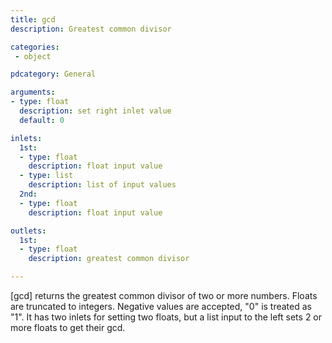 ```yaml
---
title: gcd
description: Greatest common divisor

categories:
 - object

pdcategory: General

arguments:
- type: float
  description: set right inlet value
  default: 0

inlets:
  1st:
  - type: float
    description: float input value
  - type: list
    description: list of input values
  2nd:
  - type: float
    description: float input value

outlets:
  1st:
  - type: float
    description: greatest common divisor

---
```


[gcd] returns the greatest common divisor of two or more numbers. Floats are truncated to integers. Negative values are accepted, "0" is treated as "1". It has two inlets for setting two floats, but a list input to the left sets 2 or more floats to get their gcd.

